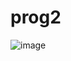 # prog2
![image](https://github.com/matyi697/prog2/assets/54629996/2760972d-adda-4921-b2d1-1e88476099fa)
